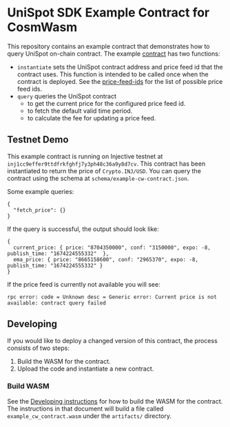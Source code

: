 # UniSpot SDK Example Contract for CosmWasm

This repository contains an example contract that demonstrates how to query UniSpot on-chain contract.
The example [contract](src/contract.rs) has two functions:

- `instantiate` sets the UniSpot contract address and price feed id that the contract uses.
  This function is intended to be called once when the contract is deployed.
  See the [price-feed-ids](https://unispot.network/developers/price-feed-ids) for the list of possible price feed ids.
- `query` queries the UniSpot contract
  - to get the current price for the configured price feed id.
  - to fetch the default valid time period.
  - to calculate the fee for updating a price feed.

## Testnet Demo

This example contract is running on Injective testnet at `inj1cc9effer9ttdfrkfghfj7y3ph48c36a9y8d7cv`.
This contract has been instantiated to return the price of `Crypto.INJ/USD`.
You can query the contract using the schema at `schema/example-cw-contract.json`.

Some example queries:

```
{
  "fetch_price": {}
}
```

If the query is successful, the output should look like:

```
{
  current_price: { price: "8704350000", conf: "3150000", expo: -8, publish_time: "1674224555332"  },
  ema_price: { price: "8665158600", conf: "2965370", expo: -8, publish_time: "1674224555332" }
}
```

If the price feed is currently not available you will see:

```
rpc error: code = Unknown desc = Generic error: Current price is not available: contract query failed
```

## Developing

If you would like to deploy a changed version of this contract, the process consists of two steps:

1. Build the WASM for the contract.
2. Upload the code and instantiate a new contract.

### Build WASM

See the [Developing instructions](Developing.md) for how to build the WASM for the contract.
The instructions in that document will build a file called `example_cw_contract.wasm` under the `artifacts/` directory.
